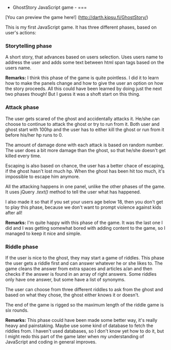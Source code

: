 - GhostStory JavaScript game -
===

[You can preview the game here!] (http://darth.kipsu.fi/GhostStory/)

This is my first JavaScript game. It has three different phases, based on user's actions:

### Storytelling phase

A short story, that advances based on users selection. Uses users name to address the user and adds some text between html span tags based on the users name.

**Remarks:** I think this phase of the game is quite pointless. I did it to learn how to make the panels change and how to give the user an option on how the story proceeds. All this could have been learned by doing just the next two phases though! But I guess it was a shoft start on this thing.

### Attack phase

The user gets scared of the ghost and accidentally attacks it. He/she can choose to continue to attack the ghost or try to run from it. Both user and ghost start with 100hp and the user has to either kill the ghost or run from it before his/her hp runs to 0.

The amount of damage done with each attack is based on random number. The user does a bit more damage than the ghost, so that he/she doesn't get killed every time.

Escaping is also based on chance, the user has a better chace of escaping, if the ghost hasn't lost much hp. When the ghost has been hit too much, it's impossible to escape him anymore.

All the attacking happens in one panel, unlike the other phases of the game. It uses jQuery *.text()* method to tell the user what has happened.

I also made it so that if you set your users age below 18, then you don't get to play this phase, because we don't want to prompt violence against kids after all!

**Remarks:** I'm quite happy with this phase of the game. It was the last one I did and I was getting somewhat bored with adding content to the game, so I managed to keep it nice and simple.

### Riddle phase

If the user is nice to the ghost, they may start a game of riddles. This phase the user gets a riddle first and can answer whatever he or she likes to. The game cleans the answer from extra spaces and articles a/an and then checks if the answer is found in an array of right answers. Some riddles only have one answer, but some have a list of synonyms.

The user can choose from three different riddles to ask from the ghost and based on what they chose, the ghost either knows it or doesn't.

The end of the game is rigged so the maximum length of the riddle game is six rounds.

**Remarks:** This phase could have been made some better way, it's really heavy and painstaking. Maybe use some kind of database to fetch the riddles from. I haven't used databases, so I don't know yet how to do it, but I might redo this part of the game later when my understanding of JavaScript and coding in general improves.
